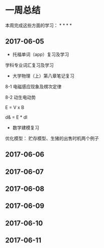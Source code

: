 # 一周总结
本周完成这些方面的学习：
* 
*
*
*

## 2017-06-05
* 托福单词（app）复习及学习

学科专业词汇复习及学习

* 大学物理（上）第八章笔记复习

8-1
电磁感应现象及楞次定律

8-2
动生电动势

E = V x B

d& = E * dl

* 数学建模复习

优化模型：
贮存模型、生猪的出售时机两个例子

## 2017-06-06

## 2017-06-07

## 2017-06-08

## 2017-06-09

## 2017-06-10

## 2017-06-11
